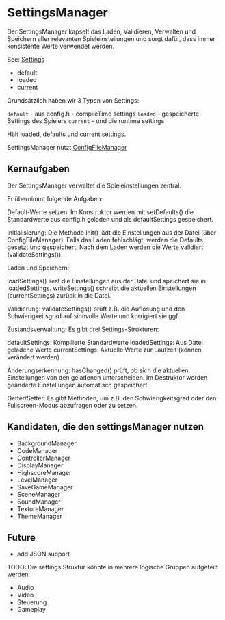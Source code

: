 # SettingsManager

Der SettingsManager kapselt das Laden, Validieren, Verwalten und Speichern aller relevanten Spieleinstellungen und sorgt
dafür, dass immer konsistente Werte verwendet werden.

See: [Settings](../misc/Settings.md)

- default
- loaded
- current

Grundsätzlich haben wir 3 Typen von Settings:

`default` - aus config.h - compileTime settings
`loaded` - gespeicherte Settings des Spielers
`current` - und die runtime settings

Hält loaded, defaults und current settings.

SettingsManager nutzt [ConfigFileManager](ConfigFileManager.md)

## Kernaufgaben

Der SettingsManager verwaltet die Spieleinstellungen zentral.

Er übernimmt folgende Aufgaben:

Default-Werte setzen:
Im Konstruktor werden mit setDefaults() die Standardwerte aus config.h geladen und als defaultSettings gespeichert.

Initialisierung:
Die Methode init() lädt die Einstellungen aus der Datei (über ConfigFileManager). Falls das Laden fehlschlägt, werden
die Defaults gesetzt und gespeichert. Nach dem Laden werden die Werte validiert (validateSettings()).

Laden und Speichern:

loadSettings() liest die Einstellungen aus der Datei und speichert sie in loadedSettings.
writeSettings() schreibt die aktuellen Einstellungen (currentSettings) zurück in die Datei.

Validierung:
validateSettings() prüft z.B. die Auflösung und den Schwierigkeitsgrad auf sinnvolle Werte und korrigiert sie ggf.

Zustandsverwaltung:
Es gibt drei Settings-Strukturen:

defaultSettings: Kompilierte Standardwerte
loadedSettings: Aus Datei geladene Werte
currentSettings: Aktuelle Werte zur Laufzeit (können verändert werden)

Änderungserkennung:
hasChanged() prüft, ob sich die aktuellen Einstellungen von den geladenen unterscheiden. Im Destruktor werden geänderte
Einstellungen automatisch gespeichert.

Getter/Setter:
Es gibt Methoden, um z.B. den Schwierigkeitsgrad oder den Fullscreen-Modus abzufragen oder zu setzen.

## Kandidaten, die den settingsManager nutzen

- BackgroundManager
- CodeManager
- ControllerManager
- DisplayManager
- HighscoreManager
- LevelManager
- SaveGameManager
- SceneManager
- SoundManager
- TextureManager
- ThemeManager

## Future

- add JSON support

TODO: Die settings Struktur könnte in mehrere logische Gruppen aufgeteilt werden:

- Audio
- Video
- Steuerung
- Gameplay
